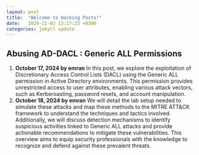 ```yaml
---
layout: post
title:  "Welcome to Hacking Posts!"
date:   2024-11-02 13:17:23 +0300
categories: jekyll update
---
```


## Abusing AD-DACL : Generic ALL Permissions
1. **October 17, 2024 by emran**
In this post, we explore the exploitation of Discretionary Access Control Lists (DACL) using the Generic ALL permission in Active Directory environments. This permission provides unrestricted access to user attributes, enabling various attack vectors, such as Kerberoasting, password resets, and account manipulation.
2. **October 18, 2024 by emran**
We will detail the lab setup needed to simulate these attacks and map these methods to the MITRE ATT&CK framework to understand the techniques and tactics involved. Additionally, we will discuss detection mechanisms to identify suspicious activities linked to Generic ALL attacks and provide actionable recommendations to mitigate these vulnerabilities. This overview aims to equip security professionals with the knowledge to recognize and defend against these prevalent threats.
